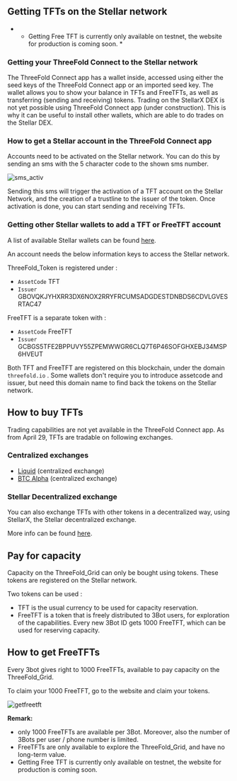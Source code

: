 ## Getting TFTs on the Stellar network

<!--
TODO Generic description to get yourself / your threefold_connect on the stellar network and get (free) TFTs
-->

- - Getting Free TFT is currently only available on testnet, the website for production is coming soon. \*

### Getting your ThreeFold Connect to the Stellar network

The ThreeFold Connect app has a wallet inside, accessed using either the seed keys of the ThreeFold Connect app or an imported seed key.
The wallet allows you to show your balance in TFTs and FreeTFTs, as well as transferring (sending and receiving) tokens.
Trading on the StellarX DEX is not yet possible using ThreeFold Connect app (under construction). This is why it can be useful to install other wallets, which are able to do trades on the Stellar DEX.

### How to get a Stellar account in the ThreeFold Connect app

Accounts need to be activated on the Stellar network.
You can do this by sending an sms with the 5 character code to the shown sms number.

![sms_activ](3bot_staging_sms_activation.png)

Sending this sms will trigger the activation of a TFT account on the Stellar Network, and the creation of a trustline to the issuer of the token.
Once activation is done, you can start sending and receiving TFTs.

### Getting other Stellar wallets to add a TFT or FreeTFT account

A list of available Stellar wallets can be found [here](https://www.stellar.org/ecosystem/projects?tab=wallets#directory).

An account needs the below information keys to access the Stellar network.

ThreeFold_Token is registered under :

- `AssetCode` TFT
- `Issuer` GBOVQKJYHXRR3DX6NOX2RRYFRCUMSADGDESTDNBDS6CDVLGVESRTAC47

FreeTFT is a separate token with :

- `AssetCode` FreeTFT
- `Issuer` GCBGS5TFE2BPPUVY55ZPEMWWGR6CLQ7T6P46SOFGHXEBJ34MSP6HVEUT

Both TFT and FreeTFT are registered on this blockchain, under the domain `threefold.io` . Some wallets don't require you to introduce assetcode and issuer, but need this domain name to find back the tokens on the Stellar network.

## How to buy TFTs

Trading capabilities are not yet available in the ThreeFold Connect app.
As from April 29, TFTs are tradable on following exchanges.

### Centralized exchanges

- [Liquid](https://www.liquid.com/) (centralized exchange)
- [BTC Alpha](https://btc-alpha.com/en/) (centralized exchange)

### Stellar Decentralized exchange

You can also exchange TFTs with other tokens in a decentralized way, using StellarX, the Stellar decentralized exchange.

More info can be found [here](tft_stellarx.md).

## Pay for capacity

Capacity on the ThreeFold_Grid can only be bought using tokens. These tokens are registered on the Stellar network.

Two tokens can be used :

- TFT is the usual currency to be used for capacity reservation.
- FreeTFT is a token that is freely distributed to 3Bot users, for exploration of the capabilities. Every new 3Bot ID gets 1000 FreeTFT, which can be used for reserving capacity.

## How to get FreeTFTs

Every 3bot gives right to 1000 FreeTFTs, available to pay capacity on the ThreeFold_Grid.

To claim your 1000 FreeTFT, go to the website and claim your tokens.

![getfreetft](getfreetft.png)

<!--- TODO add FreeTFT faucet website, testnet already available :
https://testnet.threefold.io/threefoldfoundation/stellar_faucet --->

<b/> Remark: </b>

- only 1000 FreeTFTs are available per 3Bot. Moreover, also the number of 3Bots per user / phone number is limited.
- FreeTFTs are only available to explore the ThreeFold_Grid, and have no long-term value.
- Getting Free TFT is currently only available on testnet, the website for production is coming soon.
